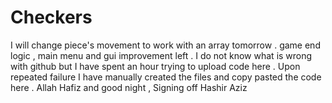 # Checkers

I will change piece's movement to work with an array tomorrow . game end logic , main menu and gui improvement left . I do not know what is wrong with github but I have spent an hour trying to upload code here . Upon repeated failure I have manually created the files and copy pasted the code here . Allah Hafiz and good night , Signing off Hashir Aziz
